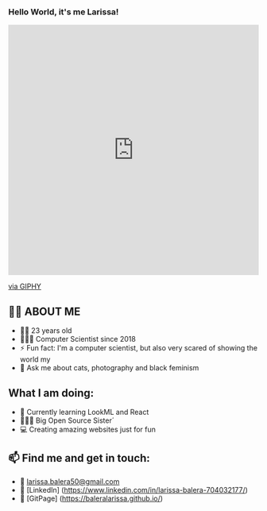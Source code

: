 ### Hello World, it's me Larissa! 

<div style="width:100%;height:0;padding-bottom:100%;position:relative;"><iframe src="https://giphy.com/embed/TjRcLDHDgLOWiI0L1V" width="100%" height="100%" style="position:absolute" frameBorder="0" class="giphy-embed" allowFullScreen></iframe></div><p><a href="https://giphy.com/gifs/platzi-it-code-coding-TjRcLDHDgLOWiI0L1V">via GIPHY</a></p>

## 👋🏽 ABOUT ME 
- 👶🏽 23 years old
- 👩🏽‍🎓 Computer Scientist since 2018
- ⚡ Fun fact: I'm a computer scientist, but also very scared of showing the world my 
- 💬 Ask me about cats, photography and black feminism

## What I am doing:
- 🌱 Currently learning LookML and React
- 👨🏽‍💻 Big Open Source Sister´
- 💻 Creating amazing websites just for fun

## 📫 Find me and get in touch:
- 📧 larissa.balera50@gmail.com
- 🔗 [LinkedIn] (https://www.linkedin.com/in/larissa-balera-704032177/)
- 🔗 [GitPage] (https://baleralarissa.github.io/)


<!--
**baleralarissa/baleralarissa** is a ✨ _special_ ✨ repository because its `README.md` (this file) appears on your GitHub profile.

Here are some ideas to get you started:

- 🔭 I’m currently working on ...
- 🌱 I’m currently learning ...
- 👯 I’m looking to collaborate on ...
- 🤔 I’m looking for help with ...
- 💬 Ask me about ...
- 📫 How to reach me: ...
- 😄 Pronouns: ...
- ⚡ Fun fact: ...
-->
